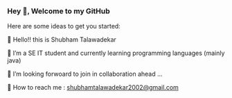 ### Hey 👋, Welcome to my GitHub 

Here are some ideas to get you started:

👋 Hello!! this is Shubham Talawadekar

🌱 I’m a SE IT student and currently learning programming languages (mainly java)

💞️ I’m looking forwoard to join in collaboration ahead ...

📧 How to reach me : shubhamtalawadekar2002@gmail.com
